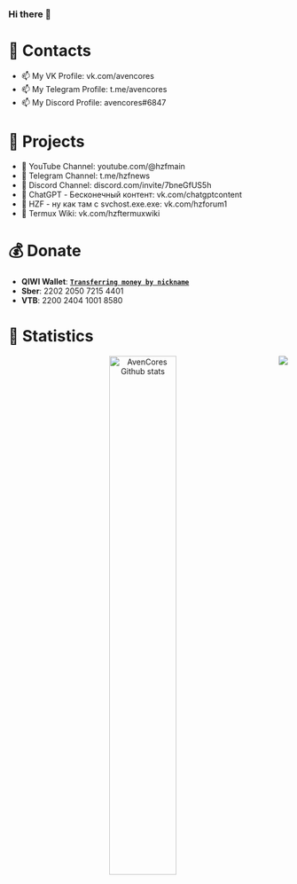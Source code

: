 ### Hi there 👋


# 👨 Contacts
- 📫 My VK Profile: vk.com/avencores
- 📫 My Telegram Profile: t.me/avencores
- 📫 My Discord Profile: avencores#6847

# 🤖 Projects
- 💸 YouTube Channel: youtube.com/@hzfmain
- 💸 Telegram Channel: t.me/hzfnews
- 💸 Discord Channel: discord.com/invite/7bneGfUS5h
- 💸 ChatGPT - Бесконечный контент: vk.com/chatgptcontent
- 💸 HZF - ну как там с svchost.exe.exe: vk.com/hzforum1
- 💸 Termux Wiki: vk.com/hzftermuxwiki

# 💰 Donate
+  **QIWI Wallet**: [**`Transferring money by nickname`**](https://qiwi.com/n/AVENCORESDONATE)
+ **Sber**: 2202 2050 7215 4401
+ **VTB**: 2200 2404 1001 8580

# 🐍 Statistics
<div align="left" style="text-align:center">
    <a href="#">
        <img width="49%" src="https://github-readme-stats.vercel.app/api?username=AvenCores&show_icons=true&theme=dark&count_private=true"
            alt="AvenCores Github stats">
    </a>
<a href="https://github.com/AvenCores?tab=repositories">
  <img align="right" src="https://github-readme-stats.anuraghazra1.vercel.app/api/top-langs/?username=AvenCores&theme=dark&hide_langs_below=0&title_color=FFF" />
</a>

